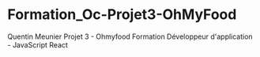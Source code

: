 ﻿# Formation_Oc-Projet3-OhMyFood
Quentin Meunier 
Projet 3 - Ohmyfood
Formation Développeur d'application - JavaScript React 
